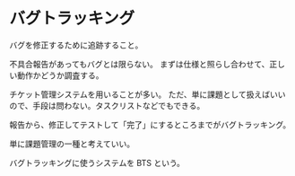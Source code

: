 # バグトラッキング

バグを修正するために追跡すること。

不具合報告があってもバグとは限らない。
まずは仕様と照らし合わせて、正しい動作かどうか調査する。

チケット管理システムを用いることが多い。
ただ、単に課題として扱えばいいので、手段は問わない。タスクリストなどでもできる。

報告から、修正してテストして「完了」にするところまでがバグトラッキング。

単に課題管理の一種と考えていい。

バグトラッキングに使うシステムを BTS という。
